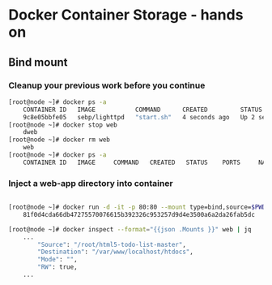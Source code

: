 # Docker Container Storage - hands on

## Bind mount
### Cleanup your previous work before you continue
```bash
[root@node ~]# docker ps -a
	CONTAINER ID   IMAGE           COMMAND      CREATED         STATUS         PORTS                               NAMES
	9c8e05bbfe05   sebp/lighttpd   "start.sh"   4 seconds ago   Up 2 seconds   0.0.0.0:80->80/tcp, :::80->80/tcp   web
[root@node ~]# docker stop web
	dweb
[root@node ~]# docker rm web
	web
[root@node ~]# docker ps -a
	CONTAINER ID   IMAGE     COMMAND   CREATED   STATUS    PORTS     NAMES
```

### Inject a web-app directory into container
```bash

[root@node ~]# docker run -d -it -p 80:80 --mount type=bind,source=$PWD/html5-todo-list-master,target=/var/www/localhost/htdocs --name web sebp/lighttpd 
	81f0d4cda66db47275570076615b392326c953257d9d4e3500a6a2da26fab5dc

[root@node ~]# docker inspect --format="{{json .Mounts }}" web | jq
	...
	    "Source": "/root/html5-todo-list-master",
	    "Destination": "/var/www/localhost/htdocs",
	    "Mode": "",
	    "RW": true,
	...
```
<!--stackedit_data:
eyJoaXN0b3J5IjpbLTcxOTgxNTQ0OCwyMDkwMTkxMzI4LDE3Nz
I4MDI0NTYsMTY4MTc4MTgwN119
-->